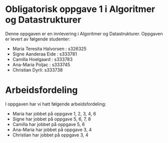 # Obligatorisk oppgave 1 i Algoritmer og Datastrukturer

Denne oppgaven er en innlevering i Algoritmer og Datastrukturer. 
Oppgaven er levert av følgende studenter:
* Maria Teresita Halvorsen : s326325
* Signe Aanderaa Eide : s333781
* Camilla Hoelgaard : s333783
* Ana-Maria Poljac : s333745
* Christian Dyrli: s333738 

# Arbeidsfordeling

I oppgaven har vi hatt følgende arbeidsfordeling:
* Maria har jobbet på oppgave 1, 2, 3, 4, 6
* Signe har jobbet på oppgave 5, 6, 7, 8
* Camilla har jobbet på oppgave 5, 6
* Ana-Maria har jobbet på oppgave 3, 4
* Christian har jobbet på oppgave 3, 4 
